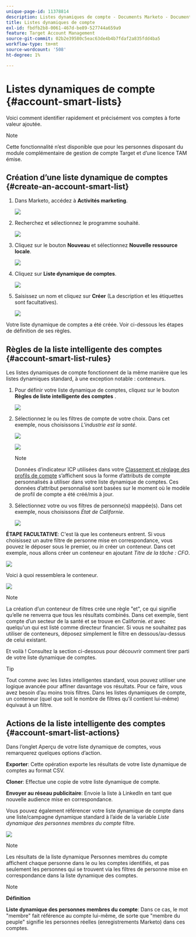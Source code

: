 ```yaml
---
unique-page-id: 11378814
description: Listes dynamiques de compte - Documents Marketo - Documentation du produit
title: Listes dynamiques de compte
exl-id: fbdfb2b8-0061-467d-be89-527744a659a9
feature: Target Account Management
source-git-commit: 02b2e39580c5eac63de4b4b7fdaf2a835fdd4ba5
workflow-type: tm+mt
source-wordcount: '508'
ht-degree: 1%

---
```


# Listes dynamiques de compte {#account-smart-lists}

Voici comment identifier rapidement et précisément vos comptes à forte valeur ajoutée.

>[!NOTE]
>
>Cette fonctionnalité n’est disponible que pour les personnes disposant du module complémentaire de gestion de compte Target et d’une licence TAM émise.

## Création d’une liste dynamique de comptes {#create-an-account-smart-list}

1. Dans Marketo, accédez à **Activités marketing**.

   ![](assets/account-smart-lists-1.png)

1. Recherchez et sélectionnez le programme souhaité.

   ![](assets/account-smart-lists-2.png)

1. Cliquez sur le bouton **Nouveau** et sélectionnez **Nouvelle ressource locale**.

   ![](assets/account-smart-lists-3.png)

1. Cliquez sur **Liste dynamique de comptes**.

   ![](assets/account-smart-lists-4.png)

1. Saisissez un nom et cliquez sur **Créer** (La description et les étiquettes sont facultatives).

   ![](assets/account-smart-lists-5.png)

Votre liste dynamique de comptes a été créée. Voir ci-dessous les étapes de définition de ses règles.

## Règles de la liste intelligente des comptes {#account-smart-list-rules}

Les listes dynamiques de compte fonctionnent de la même manière que les listes dynamiques standard, à une exception notable : conteneurs.

1. Pour définir votre liste dynamique de comptes, cliquez sur le bouton **Règles de liste intelligente des comptes** .

   ![](assets/account-smart-lists-6.png)

1. Sélectionnez le ou les filtres de compte de votre choix. Dans cet exemple, nous choisissons _L&#39;industrie est la santé_.

   ![](assets/account-smart-lists-7.png)

   ![](assets/account-smart-lists-8.png)

   >[!NOTE]
   >
   >Données d’indicateur ICP utilisées dans votre [Classement et réglage des profils de compte](/help/marketo/product-docs/target-account-management/account-profiling/account-profiling-ranking-and-tuning.md) s’affichent sous la forme d’attributs de compte personnalisés à utiliser dans votre liste dynamique de comptes. Ces données d’attribut personnalisé sont basées sur le moment où le modèle de profil de compte a été créé/mis à jour.

1. Sélectionnez votre ou vos filtres de personne(s) mappée(s). Dans cet exemple, nous choisissons _État de Californie_.

   ![](assets/account-smart-lists-9.png)

**ÉTAPE FACULTATIVE**: C&#39;est là que les conteneurs entrent. Si vous choisissez un autre filtre de personne mise en correspondance, vous pouvez le déposer sous le premier, ou _in_ créer un conteneur. Dans cet exemple, nous allons créer un conteneur en ajoutant _Titre de la tâche : CFO_.

![](assets/account-smart-lists-10.png)

Voici à quoi ressemblera le conteneur.

![](assets/account-smart-lists-11.png)

>[!NOTE]
>
>La création d’un conteneur de filtres crée une règle &quot;et&quot;, ce qui signifie qu’elle ne renverra que tous les résultats combinés. Dans cet exemple, tient compte d’un secteur de la santé et se trouve en Californie. _et_ avec quelqu&#39;un qui est listé comme directeur financier. Si vous ne souhaitez pas utiliser de conteneurs, déposez simplement le filtre en dessous/au-dessus de celui existant.

Et voilà ! Consultez la section ci-dessous pour découvrir comment tirer parti de votre liste dynamique de comptes.

>[!TIP]
>
>Tout comme avec les listes intelligentes standard, vous pouvez utiliser une logique avancée pour affiner davantage vos résultats. Pour ce faire, vous avez besoin d’au moins trois filtres. Dans les listes dynamiques de compte, un conteneur (quel que soit le nombre de filtres qu’il contient lui-même) équivaut à un filtre.

## Actions de la liste intelligente des comptes {#account-smart-list-actions}

Dans l’onglet Aperçu de votre liste dynamique de comptes, vous remarquerez quelques options d’action.

**Exporter**: Cette opération exporte les résultats de votre liste dynamique de comptes au format CSV.

**Cloner**: Effectue une copie de votre liste dynamique de compte.

**Envoyer au réseau publicitaire**: Envoie la liste à LinkedIn en tant que nouvelle audience mise en correspondance.

Vous pouvez également référencer votre liste dynamique de compte dans une liste/campagne dynamique standard à l’aide de la variable _Liste dynamique des personnes membres du compte_ filtre.

![](assets/account-smart-lists-12.png)

>[!NOTE]
>
>Les résultats de la liste dynamique Personnes membres du compte affichent chaque personne dans le ou les comptes identifiés, et pas seulement les personnes qui se trouvent via les filtres de personne mise en correspondance dans la liste dynamique des comptes.

>[!NOTE]
>
>**Définition**
>
>**Liste dynamique des personnes membres du compte**: Dans ce cas, le mot &quot;membre&quot; fait référence au compte lui-même, de sorte que &quot;membre du peuple&quot; signifie les personnes réelles (enregistrements Marketo) dans ces comptes.
